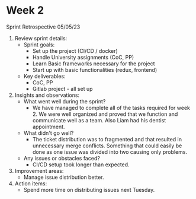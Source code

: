 # Week 2

Sprint Retrospective 05/05/23

1. Review sprint details:
    - Sprint goals:
        - Set up the project (CI/CD / docker)
        - Handle University assignments (CoC, PP)
        - Learn Basic frameworks necessary for the project
        - Start up with basic functionalities (redux, frontend)
    - Key deliverables:
        - CoC, PP
        - Gitlab project - all set up
2. Insights and observations:
    - What went well during the sprint?
        - We have managed to complete all of the tasks required for  week 2. We were well organized and proved that we function and communicate well as a team. Also Liam had his dentist appointment.
    - What didn't go well?
        - The ticket distribution was to fragmented and that resulted in unnecessary merge conflicts. Something that could easily be done as one issue was divided into two causing only problems.
    - Any issues or obstacles faced?
        - CI/CD setup took longer than expected.
3. Improvement areas:
    - Manage issue distribution better.
4. Action items:
    - Spend more time on distributing issues next Tuesday.